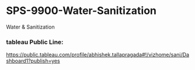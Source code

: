 # SPS-9900-Water-Sanitization
Water &amp; Sanitization

### tableau Public Line:
https://public.tableau.com/profile/abhishek.tallapragada#!/vizhome/sani/Dashboard1?publish=yes

